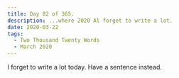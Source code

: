 ```yaml
---
title: Day 82 of 365.
description: ...where 2020 Al forget to write a lot.
date: 2020-03-22
tags:
  - Two Thousand Twenty Words
  - March 2020
---
```


I forget to write a lot today. Have a sentence instead.